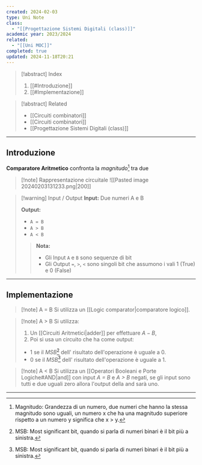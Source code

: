 ```yaml
---
created: 2024-02-03
type: Uni Note
class:
  - "[[Progettazione Sistemi Digitali (class)]]"
academic year: 2023/2024
related:
  - "[[Uni MOC]]"
completed: true
updated: 2024-11-18T20:21
---
```

>[!abstract] Index
>1. [[#Introduzione]]
>2. [[#Implementazione]]

>[!abstract] Related
>- [[Circuiti combinatori]]
>- [[Circuiti combinatori]]
>- [[Progettazione Sistemi Digitali (class)]]

---
## Introduzione

**Comparatore Aritmetico** confronta la *magnitudo*[^1] tra due 

>[!note] Rappresentazione circuitale
>![[Pasted image 20240203131233.png|200]]

>[!warning] Input / Output
>**Input:** Due numeri A e B
>
>**Output:**
>- `A = B`
>- `A > B`
>- `A < B`
>
>>**Nota:** 
>>- Gli Input `A` e `B` sono sequenze di bit
>>- Gli Output `=`, `>`, `<` sono singoli bit che assumono i vali 1 (True) e 0 (False) 

---
## Implementazione 

>[!note] A = B 
>Si utilizza un [[Logic comparator|comparatore logico]].

>[!note] A > B 
>Si utilizza: 
>1. Un [[Circuiti Aritmetici|adder]] per effettuare $A-B$, 
>2. Poi si usa un circuito che ha come output:
>	- 1 se il *MSB*[^2] dell' risultato dell'operazione è uguale a 0.
>	- 0 se il *MSB*[^2] dell' risultato dell'operazione è uguale a 1.

>[!note] A < B 
>Si utilizza un [[Operatori Booleani e Porte Logiche#AND|and]] con input *A = B* e *A > B* negati, se gli input sono tutti e due uguali zero allora l'output della and sarà uno.

---

[^1]: Magnitudo: Grandezza di un numero, due numeri che hanno la stessa magnitudo sono uguali, un numero x che ha una magnitudo superiore rispetto a un numero y significa che x > y.

[^2]: MSB: Most significant bit, quando si parla di numeri binari è il bit più a sinistra.